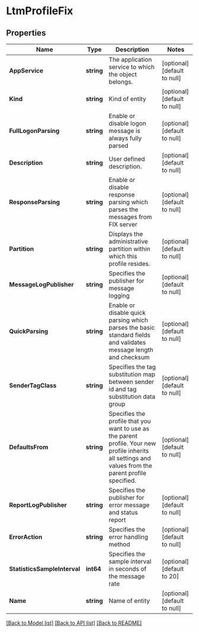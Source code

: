 # LtmProfileFix

## Properties
Name | Type | Description | Notes
------------ | ------------- | ------------- | -------------
**AppService** | **string** | The application service to which the object belongs. | [optional] [default to null]
**Kind** | **string** | Kind of entity | [optional] [default to null]
**FullLogonParsing** | **string** | Enable or disable logon message is always fully parsed | [optional] [default to null]
**Description** | **string** | User defined description. | [optional] [default to null]
**ResponseParsing** | **string** | Enable or disable response parsing which parses the messages from FIX server | [optional] [default to null]
**Partition** | **string** | Displays the administrative partition within which this profile resides. | [optional] [default to null]
**MessageLogPublisher** | **string** | Specifies the publisher for message logging | [optional] [default to null]
**QuickParsing** | **string** | Enable or disable quick parsing which parses the basic standard fields and validates message length and checksum | [optional] [default to null]
**SenderTagClass** | **string** | Specifies the tag substitution map between sender id and tag substitution data group | [optional] [default to null]
**DefaultsFrom** | **string** | Specifies the profile that you want to use as the parent profile. Your new profile inherits all settings and values from the parent profile specified. | [optional] [default to null]
**ReportLogPublisher** | **string** | Specifies the publisher for error message and status report | [optional] [default to null]
**ErrorAction** | **string** | Specifies the error handling method | [optional] [default to null]
**StatisticsSampleInterval** | **int64** | Specifies the sample interval in seconds of the message rate | [optional] [default to 20]
**Name** | **string** | Name of entity | [optional] [default to null]

[[Back to Model list]](../README.md#documentation-for-models) [[Back to API list]](../README.md#documentation-for-api-endpoints) [[Back to README]](../README.md)


